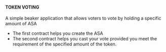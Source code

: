#### TOKEN VOTING

A simple beaker application that allows voters to vote by holding a specific amount of ASA

- The first contract helps you create the ASA
- The second contract helps you cast your vote provided you meet the requirement of the specified amount of the token.
